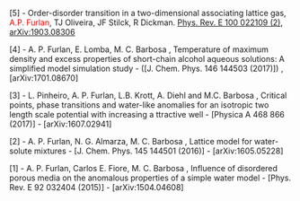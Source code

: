 [5] - Order-disorder transition in a two-dimensional associating lattice gas, 
<span style="color:red">A.P. Furlan</span>, TJ Oliveira, JF Stilck, R Dickman.
[Phys. Rev. E 100 022109 (2)](https://journals.aps.org/pre/abstract/10.1103/PhysRevE.100.022109), 
[arXiv:1903.08306](https://arxiv.org/abs/1903.08306)

[4] - A. P. Furlan, E. Lomba, M. C. Barbosa , 
Temperature of maximum density and excess properties of short-chain alcohol aqueous solutions: 
A simplified model simulation study - ([J. Chem. Phys. 146 144503 (2017)]) , [arXiv:1701.08670]

[3] - L. Pinheiro, A. P. Furlan, L.B. Krott, A. Diehl and M.C. Barbosa , Critical points, phase 
transitions and water-like anomalies for an isotropic two length scale potential with increasing a
ttractive well - [Physica A 468 866 (2017)] - [arXiv:1607.02941]

[2] - A. P. Furlan, N. G. Almarza, M. C. Barbosa , Lattice model for water-solute mixtures - 
[J. Chem. Phys. 145 144501 (2016)] - [arXiv:1605.05228]

[1] - A. P. Furlan, Carlos E. Fiore, M. C. Barbosa , Influence of disordered porous media on 
the anomalous properties of a simple water model - [Phys. Rev. E 92 032404 (2015)] - [arXiv:1504.04608]